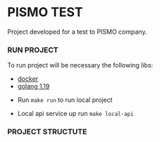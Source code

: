# PISMO TEST

Project developed for a test to PISMO company.

### RUN PROJECT

To run project will be necessary the following libs:

* [docker](https://www.docker.com)
* [golang 1.19](https://go.dev)

- Run ```make run``` to run local project

- Local api service up run ```make local-api```

### PROJECT STRUCTUTE

